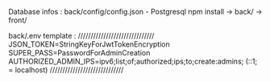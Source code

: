 Database infos : back/config/config.json - Postgresql
npm install -> back/
            -> front/

back/.env template :
//////////////////////////////
JSON_TOKEN=StringKeyForJwtTokenEncryption
SUPER_PASS=PasswordForAdminCreation
AUTHORIZED_ADMIN_IPS=ipv6;list;of;authorized;ips;to;create:admins; (::1; = localhost)
/////////////////////////////
